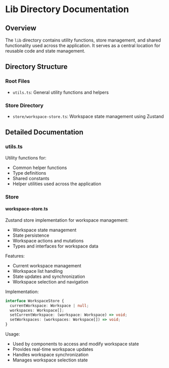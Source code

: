 # Lib Directory Documentation

## Overview
The `lib` directory contains utility functions, store management, and shared functionality used across the application. It serves as a central location for reusable code and state management.

## Directory Structure

### Root Files
- `utils.ts`: General utility functions and helpers

### Store Directory
- `store/workspace-store.ts`: Workspace state management using Zustand

## Detailed Documentation

### utils.ts
Utility functions for:
- Common helper functions
- Type definitions
- Shared constants
- Helper utilities used across the application

### Store

#### workspace-store.ts
Zustand store implementation for workspace management:
- Workspace state management
- State persistence
- Workspace actions and mutations
- Types and interfaces for workspace data

Features:
- Current workspace management
- Workspace list handling
- State updates and synchronization
- Workspace selection and navigation

Implementation:
```typescript
interface WorkspaceStore {
  currentWorkspace: Workspace | null;
  workspaces: Workspace[];
  setCurrentWorkspace: (workspace: Workspace) => void;
  setWorkspaces: (workspaces: Workspace[]) => void;
}
```

Usage:
- Used by components to access and modify workspace state
- Provides real-time workspace updates
- Handles workspace synchronization
- Manages workspace selection state 